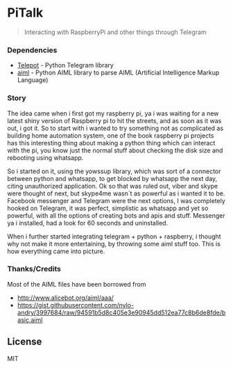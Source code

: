 # PiTalk
> Interacting with RaspberryPi and other things through Telegram

### Dependencies
* [Telepot] - Python Telegram library 
* [aiml] - Python AIML library to parse AIML (Artificial Intelligence Markup Language)

### Story
The idea came when i first got my raspberry pi, ya i was waiting for a new latest shiny version of Raspberry pi to hit the streets, and as soon as it was out, i got it. So to start with i wanted to try something not as complicated as building home automation system, one of the book raspberry pi projects has this interesting thing about making a python thing which can interact with the pi, you know just the normal stuff about checking the disk size and rebooting using whatsapp.

So i started on it, using the yowssup library, which was sort of a connector between python and whatsapp, to get blocked by whatsapp the next day, citing unauthorized application. Ok so that was ruled out, viber and skype were thought of next, but skype4me wasn`t as powerful as i wanted it to be. Facebook messenger and Telegram were the next options, I was completely hooked on Telegram, it was perfect, simplistic as whatsapp and yet so powerful, with all the options of creating bots and apis and stuff. Messenger ya i installed, had a look for 60 seconds and uninstalled.

When i further started integrating telegram + python + raspberry, i thought why not make it more entertaining, by throwing some aiml stuff too. This is how everything came into picture.

### Thanks/Credits
Most of the AIML files have been borrowed from
* http://www.alicebot.org/aiml/aaa/
* https://gist.githubusercontent.com/nylo-andry/3997684/raw/94591b5d8c405e3e90945dd512ea77c8b6de8fde/basic.aiml

License
----

MIT

[//]: # 
   [Telepot]: <https://github.com/nickoala/telepot>
   [aiml]: <https://pypi.python.org/pypi/aiml/0.8.6>

